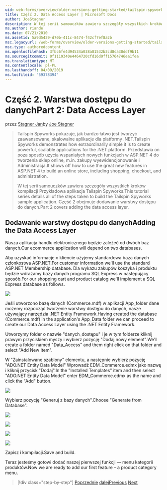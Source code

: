 ```yaml
---
uid: web-forms/overview/older-versions-getting-started/tailspin-spyworks/tailspin-spyworks-part-2
title: Część 2. Data Access Layer | Microsoft Docs
author: JoeStagner
description: W tej serii samouczków zawiera szczegóły wszystkich kroków kompilacji Przykładowa aplikacja Tailspin Spyworks. Część 2 obejmuje dodawanie warstwy dostępu do danych.
ms.author: riande
ms.date: 07/21/2010
ms.assetid: 5a9d5429-d70b-411c-8474-f42cf7ef8a2b
msc.legacyurl: /web-forms/overview/older-versions-getting-started/tailspin-spyworks/tailspin-spyworks-part-2
msc.type: authoredcontent
ms.openlocfilehash: 3fbc6fe4d94534a038a81532b3cd8ca30ddf9b11
ms.sourcegitcommit: 0f1119340e4464720cfd16d0ff15764746ea1fea
ms.translationtype: MT
ms.contentlocale: pl-PL
ms.lasthandoff: 04/09/2019
ms.locfileid: "59378394"
---
```

# <a name="part-2-data-access-layer"></a><span data-ttu-id="d4b6b-104">Część 2. Warstwa dostępu do danych</span><span class="sxs-lookup"><span data-stu-id="d4b6b-104">Part 2: Data Access Layer</span></span>

<span data-ttu-id="d4b6b-105">przez [Stagner Jan](https://github.com/JoeStagner)</span><span class="sxs-lookup"><span data-stu-id="d4b6b-105">by [Joe Stagner](https://github.com/JoeStagner)</span></span>

> <span data-ttu-id="d4b6b-106">Tailspin Spyworks pokazuje, jak bardzo łatwo jest tworzyć zaawansowane, skalowalne aplikacje dla platformy .NET.</span><span class="sxs-lookup"><span data-stu-id="d4b6b-106">Tailspin Spyworks demonstrates how extraordinarily simple it is to create powerful, scalable applications for the .NET platform.</span></span> <span data-ttu-id="d4b6b-107">Przedstawia on poza sposób użycia wspaniałych nowych funkcjach w ASP.NET 4 do tworzenia sklep online, m.in. zakupy wyewidencjonowanie i Administracja.</span><span class="sxs-lookup"><span data-stu-id="d4b6b-107">It shows off how to use the great new features in ASP.NET 4 to build an online store, including shopping, checkout, and administration.</span></span>
> 
> <span data-ttu-id="d4b6b-108">W tej serii samouczków zawiera szczegóły wszystkich kroków kompilacji Przykładowa aplikacja Tailspin Spyworks.</span><span class="sxs-lookup"><span data-stu-id="d4b6b-108">This tutorial series details all of the steps taken to build the Tailspin Spyworks sample application.</span></span> <span data-ttu-id="d4b6b-109">Część 2 obejmuje dodawanie warstwy dostępu do danych.</span><span class="sxs-lookup"><span data-stu-id="d4b6b-109">Part 2 covers adding the data access layer.</span></span>


## <a id="_Toc260221668"></a>  <span data-ttu-id="d4b6b-110">Dodawanie warstwy dostępu do danych</span><span class="sxs-lookup"><span data-stu-id="d4b6b-110">Adding the Data Access Layer</span></span>

<span data-ttu-id="d4b6b-111">Nasza aplikacja handlu elektronicznego będzie zależeć od dwóch baz danych.</span><span class="sxs-lookup"><span data-stu-id="d4b6b-111">Our ecommerce application will depend on two databases.</span></span>

<span data-ttu-id="d4b6b-112">Aby uzyskać informacje o kliencie użyjemy standardowa baza danych członkostwa ASP.NET.</span><span class="sxs-lookup"><span data-stu-id="d4b6b-112">For customer information we'll use the standard ASP.NET Membership database.</span></span> <span data-ttu-id="d4b6b-113">Dla wykazu zakupów koszyka i produktu będzie wdrażamy bazy danych programu SQL Express w następujący sposób.</span><span class="sxs-lookup"><span data-stu-id="d4b6b-113">For our shopping cart and product catalog we'll implement a SQL Express database as follows.</span></span>

![](tailspin-spyworks-part-2/_static/image1.jpg)

<span data-ttu-id="d4b6b-114">Jeśli utworzono bazę danych (Commerce.mdf) w aplikacji App\_folder dane możemy rozpocząć tworzenie warstwy dostępu do danych, nasze używający narzędzia .NET Entity Framework.</span><span class="sxs-lookup"><span data-stu-id="d4b6b-114">Having created the database (Commerce.mdf) in the application's App\_Data folder we can proceed to create our Data Access Layer using the .NET Entity Framework.</span></span>

<span data-ttu-id="d4b6b-115">Utworzymy folder o nazwie "danych\_dostępu" i je w tym folderze kliknij prawym przyciskiem myszy i wybierz pozycję "Dodaj nowy element".</span><span class="sxs-lookup"><span data-stu-id="d4b6b-115">We'll create a folder named "Data\_Access" and them right click on that folder and select "Add New Item".</span></span>

<span data-ttu-id="d4b6b-116">W "Zainstalowane szablony" elementu, a następnie wybierz pozycję "ADO.NET Entity Data Model" Wprowadź EDM\_Commerce.edmx jako nazwę i kliknij przycisk "Dodaj".</span><span class="sxs-lookup"><span data-stu-id="d4b6b-116">In the "Installed Templates" item and then select "ADO.NET Entity Data Model" enter EDM\_Commerce.edmx as the name and click the "Add" button.</span></span>

![](tailspin-spyworks-part-2/_static/image2.jpg)

<span data-ttu-id="d4b6b-117">Wybierz pozycję "Generuj z bazy danych".</span><span class="sxs-lookup"><span data-stu-id="d4b6b-117">Choose "Generate from Database".</span></span>

![](tailspin-spyworks-part-2/_static/image1.png)

![](tailspin-spyworks-part-2/_static/image2.png)

![](tailspin-spyworks-part-2/_static/image3.png)

![](tailspin-spyworks-part-2/_static/image3.jpg)

<span data-ttu-id="d4b6b-118">Zapisz i kompilacji.</span><span class="sxs-lookup"><span data-stu-id="d4b6b-118">Save and build.</span></span>

<span data-ttu-id="d4b6b-119">Teraz jesteśmy gotowi dodać naszej pierwszej funkcji — menu kategorii produktów.</span><span class="sxs-lookup"><span data-stu-id="d4b6b-119">Now we are ready to add our first feature – a product category menu.</span></span>

> [!div class="step-by-step"]
> <span data-ttu-id="d4b6b-120">[Poprzednie](tailspin-spyworks-part-1.md)
> [dalej](tailspin-spyworks-part-3.md)</span><span class="sxs-lookup"><span data-stu-id="d4b6b-120">[Previous](tailspin-spyworks-part-1.md)
[Next](tailspin-spyworks-part-3.md)</span></span>
